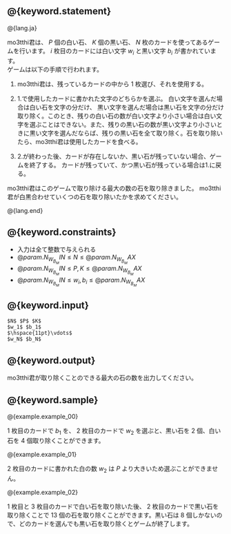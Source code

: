 ## @{keyword.statement}

@{lang.ja}

  mo3tthi君は、 $P$ 個の白い石、 $K$ 個の黒い石、 $N$ 枚のカードを使ってあるゲームを行います。 $i$ 枚目のカードには白い文字 $w_i$ と黒い文字 $b_i$ が書かれています。   
  ゲームは以下の手順で行われます。

1. mo3tthi君は、残っているカードの中から $1$ 枚選び、それを使用する。

2. 1.で使用したカードに書かれた文字のどちらかを選ぶ。 白い文字を選んだ場合は白い石を文字の分だけ、 黒い文字を選んだ場合は黒い石を文字の分だけ取り除く。このとき、残りの白い石の数が白い文字より小さい場合は白い文字を選ぶことはできない。また、残りの黒い石の数が黒い文字より小さいときに黒い文字を選んだならば、残りの黒い石を全て取り除く。石を取り除いたら、mo3tthi君は使用したカードを食べる。

3. 2.が終わった後、カードが存在しないか、黒い石が残っていない場合、ゲームを終了する。 カードが残っていて、かつ黒い石が残っている場合は1.に戻る。 

  mo3tthi君はこのゲームで取り除ける最大の数の石を取り除きました。
  mo3tthi君が白黒合わせていくつの石を取り除いたかを求めてください。

@{lang.end}

## @{keyword.constraints}
- 入力は全て整数で与えられる
- $@{param.N_W_B_MIN} \leq N \leq @{param.N_W_B_MAX}$
- $@{param.N_W_B_MIN} \leq P,K \leq @{param.N_W_B_MAX}$
- $@{param.N_W_B_MIN} \leq w_i,b_i \leq @{param.N_W_B_MAX}$


## @{keyword.input}

```
$N$ $P$ $K$
$w_1$ $b_1$
$\hspace{11pt}\vdots$
$w_N$ $b_N$
```

## @{keyword.output}

mo3tthi君が取り除くことのできる最大の石の数を出力してください。

## @{keyword.sample}

@{example.example_00}

 $1$ 枚目のカードで $b_1$ を、 $2$ 枚目のカードで $w_2$ を選ぶと、黒い石を $2$ 個、白い石を $4$ 個取り除くことができます。

@{example.example_01}

 $2$ 枚目のカードに書かれた白の数 $w_2$ は $P$ より大きいため選ぶことができません。

@{example.example_02}

 $1$ 枚目と $3$ 枚目のカードで白い石を取り除いた後、 $2$ 枚目のカードで黒い石を取り除くことで $13$ 個の石を取り除くことができます。黒い石は $8$ 個しかないので、どのカードを選んでも黒い石を取り除くとゲームが終了します。